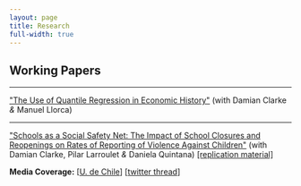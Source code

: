 ```yaml
---
layout: page
title: Research
full-width: true
---
```


## Working Papers

---
["The Use of Quantile Regression in Economic History"](https://papers.ssrn.com/sol3/papers.cfm?abstract_id=3908874) (with Damian Clarke _&_ Manuel Llorca)

---
["Schools as a Social Safety Net: The Impact of School Closures and Reopenings on Rates of Reporting of Violence Against Children"](https://arxiv.org/abs/2206.14612) (with Damian Clarke, Pilar Larroulet _&_ Daniela Quintana) [[replication material]](https://github.com/Daniel-Pailanir/childrenSchools)

**Media Coverage:** [[U. de Chile](https://econ.uchile.cl/es/noticia/violencia-infantil-silenciada-estudio-en-chile-advierte-falta-de-canales-de-denuncia-durante-la-pandemia)]  [[twitter thread](https://twitter.com/decon_uchile/status/1547244841809100800)]
  

